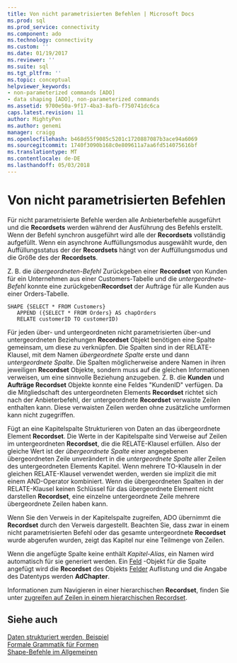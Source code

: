 ```yaml
---
title: Von nicht parametrisierten Befehlen | Microsoft Docs
ms.prod: sql
ms.prod_service: connectivity
ms.component: ado
ms.technology: connectivity
ms.custom: ''
ms.date: 01/19/2017
ms.reviewer: ''
ms.suite: sql
ms.tgt_pltfrm: ''
ms.topic: conceptual
helpviewer_keywords:
- non-parameterized commands [ADO]
- data shaping [ADO], non-parameterized commands
ms.assetid: 9700e50a-9f17-4ba3-8afb-f750741dc6ca
caps.latest.revision: 11
author: MightyPen
ms.author: genemi
manager: craigg
ms.openlocfilehash: b468d55f9085c5201c1720887087b3ace94a6069
ms.sourcegitcommit: 1740f3090b168c0e809611a7aa6fd514075616bf
ms.translationtype: MT
ms.contentlocale: de-DE
ms.lasthandoff: 05/03/2018
---
```

# <a name="operation-of-non-parameterized-commands"></a>Von nicht parametrisierten Befehlen
Für nicht parametrisierte Befehle werden alle Anbieterbefehle ausgeführt und die **Recordsets** werden während der Ausführung des Befehls erstellt. Wenn der Befehl synchron ausgeführt wird alle der **Recordsets** vollständig aufgefüllt. Wenn ein asynchrone Auffüllungsmodus ausgewählt wurde, den Auffüllungsstatus der der **Recordsets** hängt von der Auffüllungsmodus und die Größe des der **Recordsets**.  
  
 Z. B. die *übergeordneten-Befehl* Zurückgeben einer **Recordset** von Kunden für ein Unternehmen aus einer Customers-Tabelle und die *untergeordnete-Befehl* konnte eine zurückgeben**Recordset** der Aufträge für alle Kunden aus einer Orders-Tabelle.  
  
```  
SHAPE {SELECT * FROM Customers}   
   APPEND ({SELECT * FROM Orders} AS chapOrders   
   RELATE customerID TO customerID)  
```  
  
 Für jeden über- und untergeordneten nicht parametrisierten über-und untergeordneten Beziehungen **Recordset** Objekt benötigen eine Spalte gemeinsam, um diese zu verknüpfen. Die Spalten sind in der RELATE-Klausel, mit dem Namen *übergeordnete Spalte* erste und dann *untergeordnete Spalte*. Die Spalten möglicherweise andere Namen in ihren jeweiligen **Recordset** Objekte, sondern muss auf die gleichen Informationen verweisen, um eine sinnvolle Beziehung anzugeben. Z. B. die **Kunden** und **Aufträge Recordset** Objekte konnte eine Feldes "KundenID" verfügen. Da die Mitgliedschaft des untergeordneten Elements **Recordset** richtet sich nach der Anbieterbefehl, der untergeordnete **Recordset** verwaiste Zeilen enthalten kann. Diese verwaisten Zeilen werden ohne zusätzliche umformen kann nicht zugegriffen.  
  
 Fügt an eine Kapitelspalte Strukturieren von Daten an das übergeordnete Element **Recordset**. Die Werte in der Kapitelspalte sind Verweise auf Zeilen im untergeordneten **Recordset**, die die RELATE-Klausel erfüllen. Also der gleiche Wert ist der *übergeordnete Spalte* einer angegebenen übergeordneten Zeile unverändert in die *untergeordnete Spalte* aller Zeilen des untergeordneten Elements Kapitel. Wenn mehrere TO-Klauseln in der gleichen RELATE-Klausel verwendet werden, werden sie implizit die mit einem AND-Operator kombiniert. Wenn die übergeordneten Spalten in der RELATE-Klausel keinen Schlüssel für das übergeordnete Element nicht darstellen **Recordset**, eine einzelne untergeordnete Zeile mehrere übergeordnete Zeilen haben kann.  
  
 Wenn Sie den Verweis in der Kapitelspalte zugreifen, ADO übernimmt die **Recordset** durch den Verweis dargestellt. Beachten Sie, dass zwar in einem nicht parametrisierten Befehl oder das gesamte untergeordnete **Recordset** wurde abgerufen wurden, zeigt das Kapitel nur eine Teilmenge von Zeilen.  
  
 Wenn die angefügte Spalte keine enthält *Kapitel-Alias*, ein Namen wird automatisch für sie generiert werden. Ein [Feld](../../../ado/reference/ado-api/field-object.md) -Objekt für die Spalte angefügt wird die **Recordset** des Objekts [Felder](../../../ado/reference/ado-api/fields-collection-ado.md) Auflistung und die Angabe des Datentyps werden **AdChapter**.  
  
 Informationen zum Navigieren in einer hierarchischen **Recordset**, finden Sie unter [zugreifen auf Zeilen in einem hierarchischen Recordset](../../../ado/guide/data/accessing-rows-in-a-hierarchical-recordset.md).  
  
## <a name="see-also"></a>Siehe auch  
 [Daten strukturiert werden, Beispiel](../../../ado/guide/data/data-shaping-example.md)   
 [Formale Grammatik für Formen](../../../ado/guide/data/formal-shape-grammar.md)   
 [Shape-Befehle im Allgemeinen](../../../ado/guide/data/shape-commands-in-general.md)
